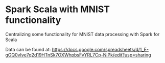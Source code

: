 # Spark Scala with MNIST functionality
Centralizing some functionality for MNIST data processing with Spark for Scala

Data can be found at: https://docs.google.com/spreadsheets/d/1_E-gGQ0vIve7q2d19HTnSk7OXWhpbsFvYRL7Cp-NiPk/edit?usp=sharing

